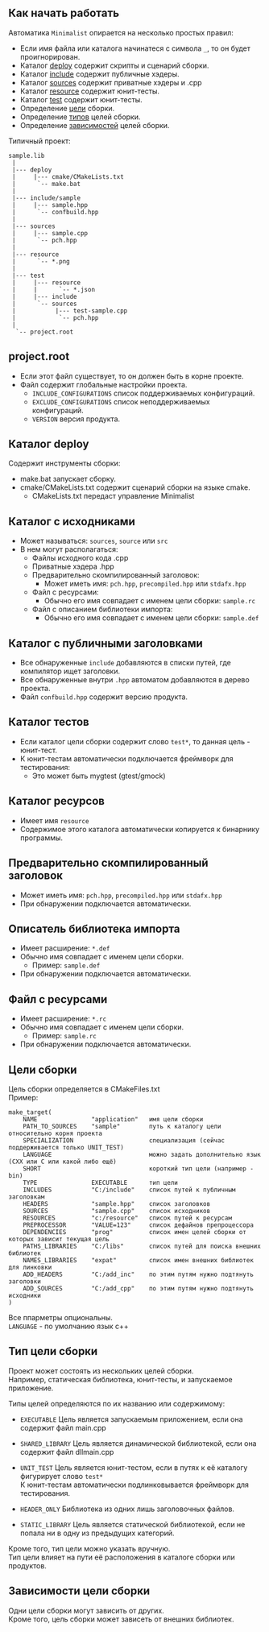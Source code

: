 
Как начать работать  
-------------------
Автоматика `Minimalist` опирается на несколько простых правил:  
 - Если имя файла или каталога начинатеся с символа `_`, то он будет проигнорирован.  
 - Каталог [deploy](#Каталог-deploy) содержит скрипты и сценарий сборки.  
 - Каталог [include](#Каталог-с-публичными-заголовками) содержит публичные хэдеры.  
 - Каталог [sources](#Каталог-с-исходниками) содержит приватные хэдеры и .cpp  
 - Каталог [resource](#Каталог-ресурсов) содержит юнит-тесты.  
 - Каталог [test](#Каталог-тестов) содержит юнит-тесты.  
 - Определение [цели](#Цели-сборки) сборки.  
 - Определение [типов](#Тип-цели-сборки) целей сборки.  
 - Определение [зависимостей](#Зависимости-цели-сборки) целей сборки.  


Типичный проект:  
```
sample.lib
 |
 |--- deploy
 |     |--- cmake/CMakeLists.txt
 |      `-- make.bat
 |
 |--- include/sample
 |     |--- sample.hpp
 |      `-- confbuild.hpp
 |
 |--- sources
 |     |--- sample.cpp
 |      `-- pch.hpp
 |
 |--- resource
 |      `-- *.png
 |
 |--- test
 |     |--- resource
 |     |      `-- *.json
 |     |--- include
 |      `-- sources
 |           |--- test-sample.cpp
 |            `-- pch.hpp
 |
  `-- project.root
```

project.root
------------
- Если этот файл существует, то он должен быть в корне проекте.  
- Файл содержит глобальные настройки проекта.  
  - `INCLUDE_CONFIGURATIONS` список поддерживаемых конфигураций.  
  - `EXCLUDE_CONFIGURATIONS` список неподдерживаемых конфигураций.  
  - `VERSION` версия продукта.  

Каталог deploy
--------------
Содержит инструменты сборки:  
  - make.bat запускает сборку.  
  - cmake/CMakeLists.txt содержит сценарий сборки на языке cmake.  
    - CMakeLists.txt передаст управление Minimalist

Каталог с исходниками  
---------------------
 - Может называться: `sources`, `source` или `src`  
 - В нем могут располагаться:  
   - Файлы исходного кода .cpp  
   - Приватные хэдера .hpp  
   - Предварительно скомпилированный заголовок:  
     - Может иметь имя: `pch.hpp`, `precompiled.hpp` или `stdafx.hpp`  
   - Файл с ресурсами:  
     - Обычно его имя совпадает с именем цели сборки: `sample.rc`  
   - Файл с описанием библиотеки импорта:  
     - Обычно его имя совпадает с именем цели сборки: `sample.def`  


Каталог с публичными заголовками  
--------------------------------
 - Все обнаруженные `include` добавляются в списки путей, где компилятор ищет заголовки.  
 - Все обнаруженные внутри `.hpp` автоматом добавляются в дерево проекта.  
 - Файл `confbuild.hpp` содержит версию продукта.  


Каталог тестов  
--------------
 - Если каталог цели сборки содержит слово `test*`, то данная цель - юнит-тест.  
 - К юнит-тестам автоматически подключается фреймворк для тестирования:  
   - Это может быть mygtest (gtest/gmock)  


Каталог ресурсов  
----------------
 - Имеет имя `resource`  
 - Содержимое этого каталога автоматически копируется к бинарнику программы.  


Предварительно скомпилированный заголовок  
-----------------------------------------
 - Может иметь имя: `pch.hpp`, `precompiled.hpp` или `stdafx.hpp`  
 - При обнаружении подключается автоматически.  


Описатель библиотека импорта  
----------------------------
 - Имеет расширение: `*.def`
 - Обычно имя совпадает с именем цели сборки.  
   - Пример: `sample.def`
 - При обнаружении подключается автоматически.  


Файл с ресурсами  
----------------
 - Имеет расширение: `*.rc`  
 - Обычно имя совпадает с именем цели сборки.  
   - Пример: `sample.rc`  
 - При обнаружении подключается автоматически.  


Цели сборки  
-----------
Цель сборки определяется в CMakeFiles.txt  
Пример:  

```
make_target(
    NAME               "application"   имя цели сборки
    PATH_TO_SOURCES    "sample"        путь к каталогу цели относительно корня проекта
    SPECIALIZATION                     специализация (сейчас поддерживается только UNIT_TEST)
    LANGUAGE                           можно задать дополнительно язык (CXX или C или какой либо ещё)
    SHORT                              короткий тип цели (например - bin)
    TYPE               EXECUTABLE      тип цели
    INCLUDES           "C:/include"    список путей к публичным заголовкам
    HEADERS            "sample.hpp"    список заголовков
    SOURCES            "sample.сpp"    список исходников
    RESOURCES          "c:/resource"   список путей к ресурсам
    PREPROCESSOR       "VALUE=123"     список дефайнов препроцессора
    DEPENDENCIES       "prog"          список имен целей сборки от которых зависит текущая цель
    PATHS_LIBRARIES    "C:/libs"       список путей для поиска внешних библиотек 
    NAMES_LIBRARIES    "expat"         список имен внешних библиотек для линковки
    ADD_HEADERS        "C:/add_inc"    по этим путям нужно подтянуть заголовки
    ADD_SOURCES        "C:/add_cpp"    по этим путям нужно подтянуть исходники
)

```

Все ппарметры опциональны.  
`LANGUAGE` - по умолчанию язык с++  





Тип цели сборки  
---------------
Проект может состоять из нескольких целей сборки.  
Например, статическая библиотека, юнит-тесты, и запускаемое приложение.  

Типы целей определяются по их названию или содержимому:  

  - `EXECUTABLE` Цель является запускаемым приложением, 
                 если она содержит файл main.cpp  

  - `SHARED_LIBRARY` Цель является динамической библиотекой, 
                     если она содержит файл dllmain.cpp  

  - `UNIT_TEST` Цель является юнит-тестом, если в путях к её каталогу фигурирует слово `test*`  
                К юнит-тестам автоматически подлинковывается фреймворк для тестирования.  
  
  - `HEADER_ONLY` Библиотека из одних лишь заголовочных файлов.  

  - `STATIC_LIBRARY` Цель является статической библиотекой, 
                     если не попала ни в одну из предыдущих категорий.  

Кроме того, тип цели можно указать вручную.  
Тип цели влияет на пути её расположения в каталоге сборки или продуктов.  

Зависимости цели сборки  
-----------------------
Одни цели сборки могут зависить от других.  
Кроме того, цель сборки может зависеть от внешних библиотек.  


